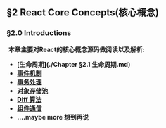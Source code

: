 ## §2 React Core Concepts(核心概念)

### §2.0 Introductions

​	**本章主要对React的核心概念源码做阅读以及解析:**

* **[生命周期](./Chapter §2.1 生命周期.md)**
* **[事件机制]()**
* **[事务处理]()**
* **[对象存储池]()**
* **[Diff 算法]()**
* **[组件通信]()**
* **….maybe more 想到再说**

